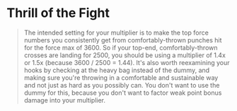 # Thrill of the Fight

> The intended setting for your multiplier is to make the top force numbers you consistently get from comfortably-thrown punches hit for the force max of 3600. So if your top-end, comfortably-thrown crosses are landing for 2500, you should be using a multiplier of 1.4x or 1.5x (because 3600 / 2500 = 1.44). It's also worth reexamining your hooks by checking at the heavy bag instead of the dummy, and making sure you're throwing in a comfortable and sustainable way and not just as hard as you possibly can. You don't want to use the dummy for this, because you don't want to factor weak point bonus damage into your multiplier.
